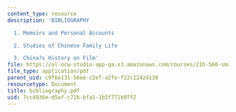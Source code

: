 ```yaml
---
content_type: resource
description: 'BIBLIOGRAPHY

  1. Memoirs and Personal Accounts

  2. Studies of Chinese Family Life

  3. China?s History on Film'
file: https://ol-ocw-studio-app-qa.s3.amazonaws.com/courses/21h-560-smashing-the-iron-rice-bowl-chinese-east-asia-fall-2004/7cc4936ed5afc72bbfa11b2f771b97f2_bibliography.pdf
file_type: application/pdf
parent_uid: c9f6e131-56ee-c2ef-a2fe-f22c12424130
resourcetype: Document
title: bibliography.pdf
uid: 7cc4936e-d5af-c72b-bfa1-1b2f771b97f2
---
```

